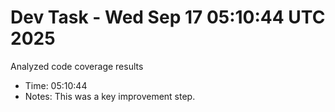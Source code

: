 # Dev Task - Wed Sep 17 05:10:44 UTC 2025
Analyzed code coverage results
- Time: 05:10:44
- Notes: This was a key improvement step.
